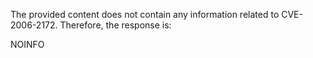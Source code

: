 The provided content does not contain any information related to CVE-2006-2172. Therefore, the response is:

NOINFO